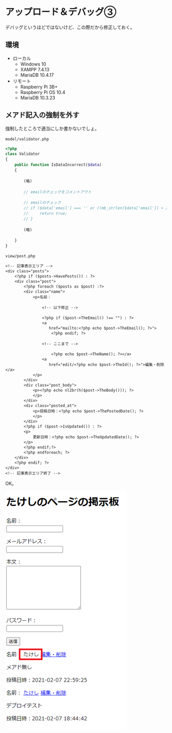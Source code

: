 # アップロード＆デバッグ③

デバッグというほどではないけど、この際だから修正しておく。

## 環境

- ローカル
  - Windows 10
  - XAMPP 7.4.13
  - MariaDB 10.4.17
- リモート
  - Raspberry Pi 3B+
  - Raspberry Pi OS 10.4
  - MariaDB 10.3.23

## メアド記入の強制を外す

強制したところで適当にしか書かないでしょ。

`model/validator.php`

~~~php
<?php
class Validator
{
    public function IsDataIncorrect($data)
    {

        (略)
        
        // emailのチェックをコメントアウト

        // emailのチェック
        // if ($data['email'] === '' or ((mb_strlen($data['email']) > 256))) {
        //     return true;
        // }

        (略)
        
    }
}
~~~

`view/post.php`

~~~php+HTML
<!-- 記事表示エリア -->
<div class="posts">
    <?php if ($posts->HavePosts()) : ?>
    <div class="post">
        <?php foreach ($posts as $post) :?>
        <div class="name">
            <p>名前：
                
                <!-- 以下修正 -->
                
                <?php if ($post->TheEmail() !== "") : ?>
                <a
                   href="mailto:<?php echo $post->TheEmail(); ?>">
                    <?php endif; ?>
                    
                <!-- ここまで -->
                
                    <?php echo $post->TheName(); ?></a>
                <a
                   href="edit/<?php echo $post->TheId(); ?>">編集・削除</a>
            </p>
        </div>
        <div class="post_body">
            <p><?php echo nl2br(h($post->TheBody())); ?>
            </p>
        </div>
        <div class="posted_at">
            <p>投稿日時：<?php echo $post->ThePostedDate(); ?>
            </p>
        </div>
        <?php if ($post->IsUpdated()) : ?>
        <p>
            更新日時：<?php echo $post->TheUpdatedDate(); ?>
        </p>
        <?php endif;?>
        <?php endforeach; ?>
    </div>
    <?php endif; ?>
</div>
<!-- 記事表示エリア終了 -->
~~~

OK。

![image-20210207230704450](image/upload3/image-20210207230704450.png)

